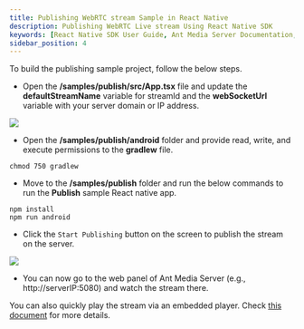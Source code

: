 ```yaml
---
title: Publishing WebRTC stream Sample in React Native
description: Publishing WebRTC Live stream Using React Native SDK 
keywords: [React Native SDK User Guide, Ant Media Server Documentation, Ant Media Server Tutorials]
sidebar_position: 4
---
```


To build the publishing sample project, follow the below steps.

* Open the **/samples/publish/src/App.tsx** file and update the **defaultStreamName** variable for streamId and the **webSocketUrl** variable with your server domain or IP address.

![](@site/static/img/image-1654599250441.png)

* Open the **/samples/publish/android** folder and provide read, write, and execute permissions to the **gradlew** file.

```shell
chmod 750 gradlew
```

* Move to the **/samples/publish** folder and run the below commands to run the **Publish** sample React native app.

```shell
npm install
npm run android
```

* Click the `Start Publishing` button on the screen to publish the stream on the server.

![](@site/static/img/image-1654599372613.png)

* You can now go to the web panel of Ant Media Server (e.g., http://serverIP:5080) and watch the stream there. 

You can also quickly play the stream via an embedded player. Check [this document](https://antmedia.io/docs/guides/playing-live-stream/embedded-web-player/) for more details.
